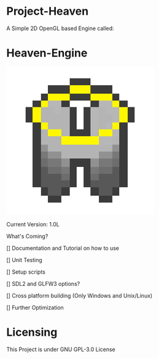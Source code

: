 # Project-Heaven
A Simple 2D OpenGL based Engine called:
# Heaven-Engine

![](Heaven-Engine_logo.png)

Current Version: 1.0L

What's Coming?

[] Documentation and Tutorial on how to use

[] Unit Testing 

[] Setup scripts 

[] SDL2 and GLFW3 options?

[] Cross platform building (Only Windows and Unix/Linux)

[] Further Optimization

# Licensing
This Project is under GNU GPL-3.0 License
